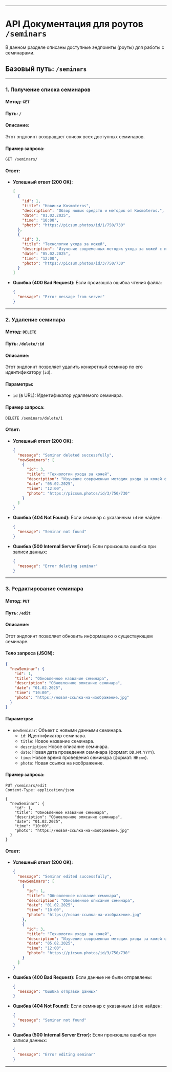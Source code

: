 
---

# API Документация для роутов `/seminars`

В данном разделе описаны доступные эндпоинты (роуты) для работы с семинарами.

## Базовый путь: `/seminars`

---

### 1. **Получение списка семинаров**

#### Метод: `GET`
#### Путь: `/`
#### Описание:
Этот эндпоинт возвращает список всех доступных семинаров.

#### Пример запроса:
```
GET /seminars/
```

#### Ответ:
- **Успешный ответ (200 OK):**
  ```json
  [
    {
      "id": 1,
      "title": "Новинки Kosmoteros",
      "description": "Обзор новых средств и методик от Kosmoteros.",
      "date": "01.02.2025",
      "time": "10:00",
      "photo": "https://picsum.photos/id/1/750/730"
    },
    {
      "id": 3,
      "title": "Технологии ухода за кожей",
      "description": "Изучение современных методик ухода за кожей с применением новейших технологий.",
      "date": "05.02.2025",
      "time": "12:00",
      "photo": "https://picsum.photos/id/3/750/730"
    }
  ]
  ```
- **Ошибка (400 Bad Request):**
  Если произошла ошибка чтения файла:
  ```json
  {
    "message": "Error message from server"
  }
  ```

---

### 2. **Удаление семинара**

#### Метод: `DELETE`
#### Путь: `/delete/:id`
#### Описание:
Этот эндпоинт позволяет удалить конкретный семинар по его идентификатору (`id`).

#### Параметры:
- `id` (в URL): Идентификатор удаляемого семинара.

#### Пример запроса:
```
DELETE /seminars/delete/1
```

#### Ответ:
- **Успешный ответ (200 OK):**
  ```json
  {
    "message": "Seminar deleted successfully",
    "newSeminars": [
      {
        "id": 3,
        "title": "Технологии ухода за кожей",
        "description": "Изучение современных методик ухода за кожей с применением новейших технологий.",
        "date": "05.02.2025",
        "time": "12:00",
        "photo": "https://picsum.photos/id/3/750/730"
      }
    ]
  }
  ```
- **Ошибка (404 Not Found):**
  Если семинар с указанным `id` не найден:
  ```json
  {
    "message": "Seminar not found"
  }
  ```
- **Ошибка (500 Internal Server Error):**
  Если произошла ошибка при записи данных:
  ```json
  {
    "message": "Error deleting seminar"
  }
  ```

---

### 3. **Редактирование семинара**

#### Метод: `PUT`
#### Путь: `/edit`
#### Описание:
Этот эндпоинт позволяет обновить информацию о существующем семинаре.

#### Тело запроса (JSON):
```json
{
  "newSeminar": {
    "id": 1,
    "title": "Обновленное название семинара",
    "description": "Обновленное описание семинара",
    "date": "01.02.2025",
    "time": "10:00",
    "photo": "https://новая-ссылка-на-изображение.jpg"
  }
}
```

#### Параметры:
- `newSeminar`: Объект с новыми данными семинара.
  - `id`: Идентификатор семинара.
  - `title`: Новое название семинара.
  - `description`: Новое описание семинара.
  - `date`: Новая дата проведения семинара (формат: `DD.MM.YYYY`).
  - `time`: Новое время проведения семинара (формат: `HH:mm`).
  - `photo`: Новая ссылка на изображение.

#### Пример запроса:
```
PUT /seminars/edit
Content-Type: application/json

{
  "newSeminar": {
    "id": 1,
    "title": "Обновленное название семинара",
    "description": "Обновленное описание семинара",
    "date": "01.02.2025",
    "time": "10:00",
    "photo": "https://новая-ссылка-на-изображение.jpg"
  }
}
```

#### Ответ:
- **Успешный ответ (200 OK):**
  ```json
  {
    "message": "Seminar edited successfully",
    "newSeminars": [
      {
        "id": 1,
        "title": "Обновленное название семинара",
        "description": "Обновленное описание семинара",
        "date": "01.02.2025",
        "time": "10:00",
        "photo": "https://новая-ссылка-на-изображение.jpg"
      },
      {
        "id": 3,
        "title": "Технологии ухода за кожей",
        "description": "Изучение современных методик ухода за кожей с применением новейших технологий.",
        "date": "05.02.2025",
        "time": "12:00",
        "photo": "https://picsum.photos/id/3/750/730"
      }
    ]
  }
  ```
- **Ошибка (400 Bad Request):**
  Если данные не были отправлены:
  ```json
  {
    "message": "Ошибка отправки данных"
  }
  ```
- **Ошибка (404 Not Found):**
  Если семинар с указанным `id` не найден:
  ```json
  {
    "message": "Seminar not found"
  }
  ```
- **Ошибка (500 Internal Server Error):**
  Если произошла ошибка при записи данных:
  ```json
  {
    "message": "Error editing seminar"
  }
  ```

---
